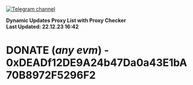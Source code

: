 [![Telegram channel](https://img.shields.io/endpoint?url=https://runkit.io/damiankrawczyk/telegram-badge/branches/master?url=https://t.me/n4z4v0d)](https://t.me/n4z4v0d) 

**Dynamic Updates Proxy List with Proxy Checker**  
**Last Updated: 22.12.23 16:42**

# DONATE (_any evm_) - 0xDEADf12DE9A24b47Da0a43E1bA70B8972F5296F2
